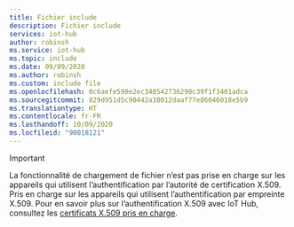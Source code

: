 ```yaml
---
title: Fichier include
description: Fichier include
services: iot-hub
author: robinsh
ms.service: iot-hub
ms.topic: include
ms.date: 09/09/2020
ms.author: robinsh
ms.custom: include file
ms.openlocfilehash: 0c6aefe590e2ec348542736290c39f1f3401adca
ms.sourcegitcommit: 829d951d5c90442a38012daaf77e86046018e5b9
ms.translationtype: HT
ms.contentlocale: fr-FR
ms.lasthandoff: 10/09/2020
ms.locfileid: "90018121"
---
```

> [!IMPORTANT]
> La fonctionnalité de chargement de fichier n’est pas prise en charge sur les appareils qui utilisent l’authentification par l’autorité de certification X.509. Pris en charge sur les appareils qui utilisent l’authentification par empreinte X.509. Pour en savoir plus sur l’authentification X.509 avec IoT Hub, consultez les [certificats X.509 pris en charge](../articles/iot-hub/iot-hub-devguide-security.md#supported-x509-certificates).  
>

